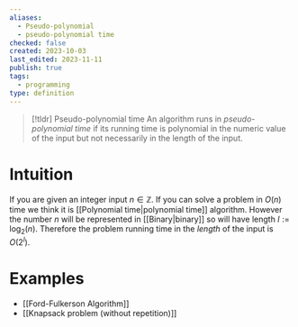 ```yaml
---
aliases:
  - Pseudo-polynomial
  - pseudo-polynomial time
checked: false
created: 2023-10-03
last_edited: 2023-11-11
publish: true
tags:
  - programming
type: definition
---
```

> [!tldr] Pseudo-polynomial time
> An algorithm runs in *pseudo-polynomial time* if its running time is polynomial in the numeric value of the input but not necessarily in the length of the input.

# Intuition

If you are given an integer input $n \in \mathbb{Z}$. If you can solve a problem in $O(n)$ time we think it is [[Polynomial time|polynomial time]] algorithm. However the number $n$ will be represented in [[Binary|binary]] so will have length $l := \log_2(n)$. Therefore the problem running time in the *length* of the input is $O(2^l)$.

# Examples

- [[Ford-Fulkerson Algorithm]]
- [[Knapsack problem (without repetition)]]

